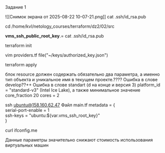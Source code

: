Задание 1

![[Снимок экрана от 2025-08-22 10-07-21.png]]
cat .ssh/id_rsa.pub

cd /home/kvl/netology_courses/terraform/dz2/02/src

**vms_ssh_public_root_key**.= cat .ssh/id_rsa.pub

terraform init

vim providers.tf
	file("~/keys/authorized_key.json")

terraform apply

блок resource должен содержать обязательно два параметра, а именно тип объекта и уникальное имя в текущем проекте.????
Ошибка в слове develop??++
Ошибка в слове standart (d на конце и версия 3) platform_id = "standard-v3" (Intel Ice Lake), а также минимальное значение core_fraction 20 cores = 2

ssh ubuntu@158.160.62.47 
Файл main.tf
	metadata = {  
  serial-port-enable = 1  
  ssh-keys           = "ubuntu:${var.vms_ssh_root_key}"  
}

curl ifconfig.me

Данные параметры значительно снижают стоимость использования виртуальных машин